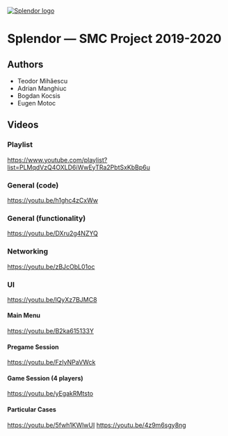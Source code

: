 [![Splendor logo](http://www.asmodee.co.uk/wp-content/uploads/2016/04/logo-Splendor.png)](https://www.youtube.com/playlist?list=PLMqdVzQ4OXLD6iWwEyTRa2PbtSxKbBp6u)

# Splendor — SMC Project 2019-2020

## Authors

  - Teodor Mihăescu
  - Adrian Manghiuc
  - Bogdan Kocsis
  - Eugen Motoc

## Videos

### Playlist
https://www.youtube.com/playlist?list=PLMqdVzQ4OXLD6iWwEyTRa2PbtSxKbBp6u

### General (code)
https://youtu.be/h1ghc4zCxWw

### General (functionality)
https://youtu.be/DXru2g4NZYQ

### Networking
https://youtu.be/zBJcObL01oc

### UI
https://youtu.be/lQyXz7BJMC8

#### Main Menu
https://youtu.be/B2ka615133Y

#### Pregame Session
https://youtu.be/FzIyNPaVWck

#### Game Session (4 players)
https://youtu.be/yEgakRMtsto

#### Particular Cases
https://youtu.be/5fwh1KWlwUI
https://youtu.be/4z9m6sgy8ng 